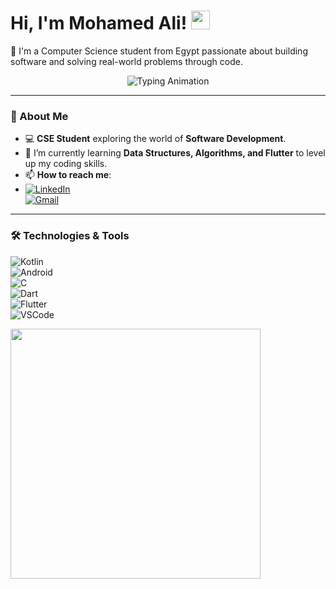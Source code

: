 <h1 align="left">
   Hi, I'm Mohamed Ali! <img src="https://media.giphy.com/media/hvRJCLFzcasrR4ia7z/giphy.gif" width="30">
</h1>

<p align="left">
   🚀 I'm a Computer Science student from Egypt passionate about building software and solving real-world problems through code.
</p>

<p align="center">
   <img src="https://readme-typing-svg.demolab.com?font=Fira+Code&size=22&pause=1000&color=007BFF&width=435&lines=Welcome+to+my+profile!" alt="Typing Animation">
</p>


---

### 🚀 About Me  
- 💻 **CSE Student** exploring the world of **Software Development**.  
- 🌱 I’m currently learning **Data Structures, Algorithms, and Flutter** to level up my coding skills.  
- 📫 **How to reach me**:
- 
   [![LinkedIn](https://img.shields.io/badge/LinkedIn-0077B5?style=for-the-badge&logo=linkedin&logoColor=white)](https://www.linkedin.com/in/muhamed-ali-shaltoot/)  
   [![Gmail](https://img.shields.io/badge/Email-D14836?style=for-the-badge&logo=gmail&logoColor=white)](mailto:mohamedali3092002@gmail.com)  

---

### 🛠️ Technologies & Tools  
![Kotlin](https://img.shields.io/badge/Kotlin-0095D5?style=flat&logo=kotlin&logoColor=white)  
![Android](https://img.shields.io/badge/Android-3DDC84?style=flat&logo=android&logoColor=white)  
![C](https://img.shields.io/badge/C-00599C?style=flat&logo=c&logoColor=white)  
![Dart](https://img.shields.io/badge/Dart-0175C2?style=flat&logo=dart&logoColor=white)  
![Flutter](https://img.shields.io/badge/Flutter-02569B?style=flat&logo=flutter&logoColor=white)  
![VSCode](https://img.shields.io/badge/VS%20Code-007ACC?style=flat&logo=visual-studio-code&logoColor=white)  




<img src="https://media.giphy.com/media/L8K62iTDkzGX6/giphy.gif" width="400" />


